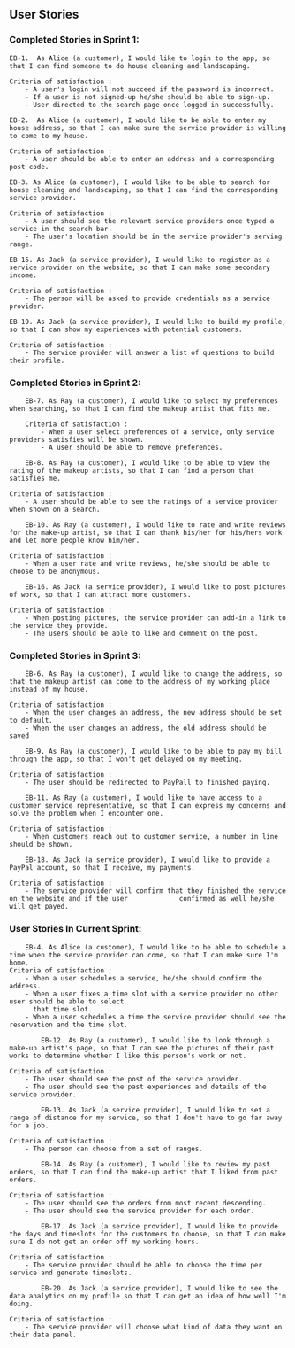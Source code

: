## User Stories

### Completed Stories in Sprint 1:

    EB-1.  As Alice (a customer), I would like to login to the app, so that I can find someone to do house cleaning and landscaping.

    Criteria of satisfaction :
    	- A user's login will not succeed if the password is incorrect.
    	- If a user is not signed-up he/she should be able to sign-up.
    	- User directed to the search page once logged in successfully.

    EB-2.  As Alice (a customer), I would like to be able to enter my house address, so that I can make sure the service provider is willing to come to my house.

    Criteria of satisfaction :
    	- A user should be able to enter an address and a corresponding post code.

    EB-3. As Alice (a customer), I would like to be able to search for house cleaning and landscaping, so that I can find the corresponding service provider.

    Criteria of satisfaction :
    	- A user should see the relevant service providers once typed a service in the search bar.
    	- The user's location should be in the service provider's serving range.

    EB-15. As Jack (a service provider), I would like to register as a service provider on the website, so that I can make some secondary income.

    Criteria of satisfaction :
    	- The person will be asked to provide credentials as a service provider.

    EB-19. As Jack (a service provider), I would like to build my profile, so that I can show my experiences with potential customers.

    Criteria of satisfaction :
    	- The service provider will answer a list of questions to build their profile.

### Completed Stories in Sprint 2:

    	EB-7. As Ray (a customer), I would like to select my preferences when searching, so that I can find the makeup artist that fits me.

    	Criteria of satisfaction :
    		- When a user select preferences of a service, only service providers satisfies will be shown.
    		- A user should be able to remove preferences.

    	EB-8. As Ray (a customer), I would like to be able to view the rating of the makeup artists, so that I can find a person that satisfies me.

    Criteria of satisfaction :
    	- A user should be able to see the ratings of a service provider when shown on a search.

    	EB-10. As Ray (a customer), I would like to rate and write reviews for the make-up artist, so that I can thank his/her for his/hers work and let more people know him/her.

    Criteria of satisfaction :
    	- When a user rate and write reviews, he/she should be able to choose to be anonymous.

    	EB-16. As Jack (a service provider), I would like to post pictures of work, so that I can attract more customers.

    Criteria of satisfaction :
    	- When posting pictures, the service provider can add-in a link to the service they provide.
    	- The users should be able to like and comment on the post.

### Completed Stories in Sprint 3:

    	EB-6. As Ray (a customer), I would like to change the address, so that the makeup artist can come to the address of my working place instead of my house.

    Criteria of satisfaction :
    	- When the user changes an address, the new address should be set to default.
    	- When the user changes an address, the old address should be saved

    	EB-9. As Ray (a customer), I would like to be able to pay my bill through the app, so that I won't get delayed on my meeting.

    Criteria of satisfaction :
    	- The user should be redirected to PayPall to finished paying.

    	EB-11. As Ray (a customer), I would like to have access to a customer service representative, so that I can express my concerns and solve the problem when I encounter one.

    Criteria of satisfaction :
    	- When customers reach out to customer service, a number in line should be shown.

    	EB-18. As Jack (a service provider), I would like to provide a PayPal account, so that I receive, my payments.

    Criteria of satisfaction :
    	- The service provider will confirm that they finished the service on the website and if the user 			  confirmed as well he/she will get payed.

### User Stories In Current Sprint:

    	EB-4. As Alice (a customer), I would like to be able to schedule a time when the service provider can come, so that I can make sure I'm home.
    Criteria of satisfaction :
    	- When a user schedules a service, he/she should confirm the address.
    	- When a user fixes a time slot with a service provider no other user should be able to select
    	  that time slot.
    	- When a user schedules a time the service provider should see the reservation and the time slot.

    		EB-12. As Ray (a customer), I would like to look through a make-up artist's page, so that I can see the pictures of their past works to determine whether I like this person's work or not.

    Criteria of satisfaction :
    	- The user should see the post of the service provider.
    	- The user should see the past experiences and details of the service provider.

    		EB-13. As Jack (a service provider), I would like to set a range of distance for my service, so that I don't have to go far away for a job.

    Criteria of satisfaction :
    	- The person can choose from a set of ranges.

    		EB-14. As Ray (a customer), I would like to review my past orders, so that I can find the make-up artist that I liked from past orders.

    Criteria of satisfaction :
    	- The user should see the orders from most recent descending.
    	- The user should see the service provider for each order.

    		EB-17. As Jack (a service provider), I would like to provide the days and timeslots for the customers to choose, so that I can make sure I do not get an order off my working hours.

    Criteria of satisfaction :
    	- The service provider should be able to choose the time per service and generate timeslots.

    		EB-20. As Jack (a service provider), I would like to see the data analytics on my profile so that I can get an idea of how well I'm doing.

    Criteria of satisfaction :
    	- The service provider will choose what kind of data they want on their data panel.
